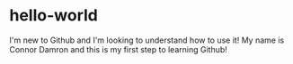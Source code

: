 # hello-world
I'm new to Github and I'm looking to understand how to use it!
My name is Connor Damron and this is my first step to learning Github!
